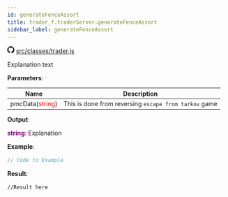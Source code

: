 ```yaml
---
id: generateFenceAssort
title: trader_f.traderServer.generateFenceAssort
sidebar_label: generateFenceAssort
---
```

![](/img/github.png) [src/classes/trader.js](https://github.com/TrustedSourceLeaks/LeakedServer/blob/master/src/classes/trader.js#L135)

Explanation text

**Parameters**:

Name  |   Description 
----------- |   -----------
pmcData(<font color="red">string</font>)  |   This is done from reversing `escape from tarkov` game


**Output**:

**<font color="purple">string</font>**: Explanation


**Example**:
```js
// Code to Example
```

**Result**:
```
//Result here
```